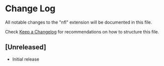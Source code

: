 # Change Log

All notable changes to the "nfl" extension will be documented in this file.

Check [Keep a Changelog](http://keepachangelog.com/) for recommendations on how to structure this file.

## [Unreleased]

- Initial release